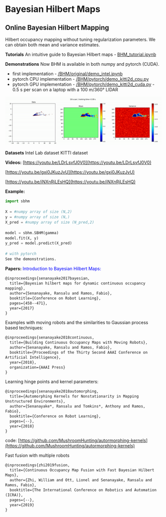 # Bayesian Hilbert Maps
## Online Bayesian Hilbert Mapping
Hilbert occupancy mapping without tuning regularization parameters. We can obtain both mean and variance estimates. 

**Tutorials**
An intuitive guide to Bayesian Hilbert maps - [BHM_tutorial.ipynb](BHM_tutorial.ipynb)

**Demonstrations**
Now BHM is available in both numpy and pytorch (CUDA). 
* first implementation - [/BHM/original/demo_intel.ipynb](/BHM/original/demo_intel.ipynb)
* pytorch CPU implementation - [/BHM/pytorch/demo_kitti2d_cpu.py](/BHM/pytorch/demo_kitti2d_cpu.py)
* pytorch GPU implementation - [/BHM/pytorch/demo_kitti2d_cuda.py](/BHM/pytorch/demo_kitti2d_cuda.py) - 0.5 s per scan on a laptop with a 100 m/360° LIDAR

<img src="Outputs/intel.gif" width="600">

**Datasets**
Intel Lab dataset
KITTI dataset

**Videos:**
[https://youtu.be/LDrLsvfJ0V0](https://youtu.be/LDrLsvfJ0V0)

[https://youtu.be/gxi0JKuzJvU](https://youtu.be/gxi0JKuzJvU)

[https://youtu.be/iNXnRjLEsHQ](https://youtu.be/iNXnRjLEsHQ)

**Example:**
```python
import sbhm

X = #numpy array of size (N,2)
y = #numpy array of size (N,)
X_pred = #numpy array of size (N_pred,2)

model = sbhm.SBHM(gamma)
model.fit(X, y)
y_pred = model.predict(X_pred)

# with pytorch
See the demonstrations.
```

**Papers:**
<span style="color:blue">
Introduction to Bayesian Hilbert Maps:
```
@inproceedings{senanayake2017bayesian,
  title={Bayesian hilbert maps for dynamic continuous occupancy mapping},
  author={Senanayake, Ransalu and Ramos, Fabio},
  booktitle={Conference on Robot Learning},
  pages={458--471},
  year={2017}
}
```
</span>

Examples with moving robots and the similarities to Gaussian process based techniques:
```
@inproceedings{senanayake2018continuous,
  title={Building Continuous Occupancy Maps with Moving Robots},
  author={Senanayake, Ransalu and Ramos, Fabio},
  booktitle={Proceedings of the Thirty Second AAAI Conference on Artificial Intelligence},
  year={2018},
  organization={AAAI Press}
}
```

Learning hinge points and kernel parameters:
```
@inproceedings{senanayake2018automorphing,
  title={Automorphing Kernels for Nonstationarity in Mapping Unstructured Environments},
  author={Senanayake*, Ransalu and Tomkins*, Anthony and Ramos, Fabio},
  booktitle={Conference on Robot Learning},
  pages={--},
  year={2018}
}
```
code: [https://github.com/MushroomHunting/autormorphing-kernels](https://github.com/MushroomHunting/autormorphing-kernels)

Fast fusion with multiple robots
```
@inproceedings{zhi2019fusion,
  title={Continuous Occupancy Map Fusion with Fast Bayesian Hilbert Maps},
  author={Zhi, William and Ott, Lionel and Senanayake, Ransalu and Ramos, Fabio},
  booktitle={The International Conference on Robotics and Automation (ICRA)},
  pages={--},
  year={2019}
}
```

